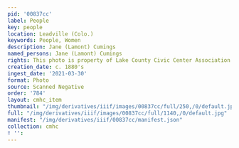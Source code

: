 ```yaml
---
pid: '00837cc'
label: People
key: people
location: Leadville (Colo.)
keywords: People, Women
description: Jane (Lamont) Cumings
named_persons: Jane (Lamont) Cumings
rights: This photo is property of Lake County Civic Center Association.
creation_date: c. 1880's
ingest_date: '2021-03-30'
format: Photo
source: Scanned Negative
order: '784'
layout: cmhc_item
thumbnail: "/img/derivatives/iiif/images/00837cc/full/250,/0/default.jpg"
full: "/img/derivatives/iiif/images/00837cc/full/1140,/0/default.jpg"
manifest: "/img/derivatives/iiif/00837cc/manifest.json"
collection: cmhc
! '': 
---
```


